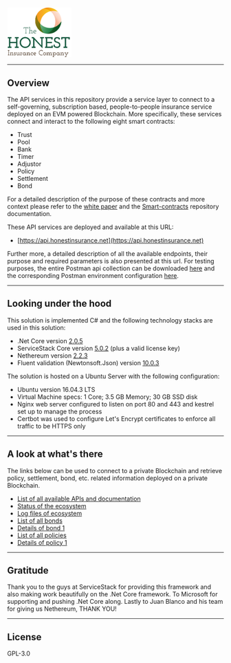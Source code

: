 [<img src="https://github.com/HonestInsurance/Resources/blob/master/branding/HIC_Logo_Vertical.png?raw=true" width="150">](https://www.honestinsurance.net)

-----------------------

## Overview

The API services in this repository provide a service layer to connect to a self-governing, subscription based, people-to-people insurance service deployed on an EVM powered Blockchain. More specifically, these services connect and interact to the following eight smart contracts:
* Trust
* Pool
* Bank
* Timer
* Adjustor 
* Policy
* Settlement
* Bond

For a detailed description of the purpose of these contracts and more context please refer to the [white paper](https://github.com/HonestInsurance/Resources/blob/master/research/WhitePaper-HonestInsurance.pdf?raw=true) and the [Smart-contracts](https://github.com/HonestInsurance/Smart-Contracts) repository documentation.

These API services are deployed and available at this URL:
* [https://api.honestinsurance.net](https://api.honestinsurance.net)

Further more, a detailed description of all the available endpoints, their purpose and required parameters is also presented at this url.
For testing purposes, the entire Postman api collection can be downloaded [here](https://github.com/HonestInsurance/Resources/blob/master/postman/HonestInsurance-API.postman_collection.json?raw=true) and the corresponding Postman environment configuration [here](https://github.com/HonestInsurance/Resources/blob/master/postman/HonestInsurance-API.postman_environment.json?raw=true).


-----------------------

## Looking under the hood

This solution is implemented C# and the following technology stacks are used in this solution:
* .Net Core version [2.0.5](https://github.com/dotnet/core)
* ServiceStack Core version [5.0.2](https://www.nuget.org/packages/ServiceStack.Core) (plus a valid license key)
* Nethereum version [2.2.3](https://www.nuget.org/packages/Nethereum.Web3/)
* Fluent validation (Newtonsoft.Json) version [10.0.3](https://www.nuget.org/packages/Newtonsoft.Json)

The solution is hosted on a Ubuntu Server with the following configuration:
* Ubuntu version 16.04.3 LTS
* Virtual Machine specs: 1 Core; 3.5 GB Memory; 30 GB SSD disk
* Nginx web server configured to listen on port 80 and 443 and kestrel set up to manage the process
* Certbot was used to configure Let's Encrypt certificates to enforce all traffic to be HTTPS only

-----------------------

## A look at what's there

The links below can be used to connect to a private Blockchain and retrieve policy, settlement, bond, etc. related information deployed on a private Blockchain.
* [List of all available APIs and documentation](https://api.honestinsurance.net)
* [Status of the ecosystem](https://api.honestinsurance.net/ecosystem/status?ContractAdr=0xf12b5dd4ead5f743c6baa640b0216200e89b60da)
* [Log files of ecosystem](https://api.honestinsurance.net/ecosystem/logs?ContractAdr=0xf12b5dd4ead5f743c6baa640b0216200e89b60da)
* [List of all bonds](https://api.honestinsurance.net/bond/list?ContractAdr=0xf12b5dd4ead5f743c6baa640b0216200e89b60da)
* [Details of bond 1](https://api.honestinsurance.net/bond?ContractAdr=0xf12b5dd4ead5f743c6baa640b0216200e89b60da&Idx=1)
* [List of all policies](https://api.honestinsurance.net/policy/list?ContractAdr=0xf12b5dd4ead5f743c6baa640b0216200e89b60da)
* [Details of policy 1](https://api.honestinsurance.net/policy?ContractAdr=0xf12b5dd4ead5f743c6baa640b0216200e89b60da&Idx=1)

-----------------------

## Gratitude

Thank you to the guys at ServiceStack for providing this framework and also making work beautifully on the .Net Core framework. To Microsoft for supporting and pushing .Net Core along. Lastly to Juan Blanco and his team for giving us Nethereum, THANK YOU!

-----------------------

## License

GPL-3.0